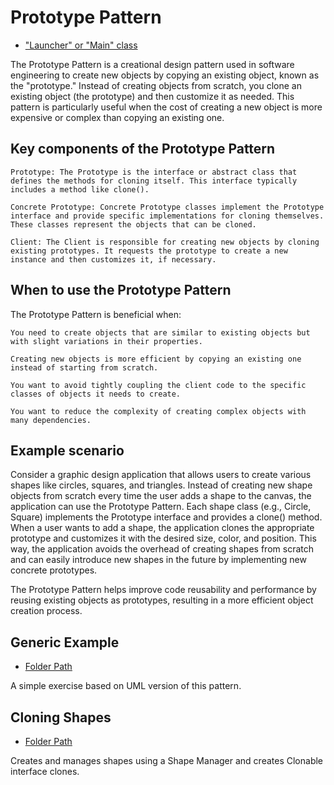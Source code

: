 # Prototype Pattern

- ["Launcher" or "Main" class](./src/main/java/it/gb/PrototypePattern.java)

The Prototype Pattern is a creational design pattern used in software engineering to create new objects by copying an existing object, known as the "prototype." Instead of creating objects from scratch, you clone an existing object (the prototype) and then customize it as needed. This pattern is particularly useful when the cost of creating a new object is more expensive or complex than copying an existing one.

## Key components of the Prototype Pattern

    Prototype: The Prototype is the interface or abstract class that defines the methods for cloning itself. This interface typically includes a method like clone().

    Concrete Prototype: Concrete Prototype classes implement the Prototype interface and provide specific implementations for cloning themselves. These classes represent the objects that can be cloned.

    Client: The Client is responsible for creating new objects by cloning existing prototypes. It requests the prototype to create a new instance and then customizes it, if necessary.

## When to use the Prototype Pattern

The Prototype Pattern is beneficial when:

    You need to create objects that are similar to existing objects but with slight variations in their properties.

    Creating new objects is more efficient by copying an existing one instead of starting from scratch.

    You want to avoid tightly coupling the client code to the specific classes of objects it needs to create.

    You want to reduce the complexity of creating complex objects with many dependencies.

## Example scenario

Consider a graphic design application that allows users to create various shapes like circles, squares, and triangles. Instead of creating new shape objects from scratch every time the user adds a shape to the canvas, the application can use the Prototype Pattern. Each shape class (e.g., Circle, Square) implements the Prototype interface and provides a clone() method. When a user wants to add a shape, the application clones the appropriate prototype and customizes it with the desired size, color, and position. This way, the application avoids the overhead of creating shapes from scratch and can easily introduce new shapes in the future by implementing new concrete prototypes.

The Prototype Pattern helps improve code reusability and performance by reusing existing objects as prototypes, resulting in a more efficient object creation process.

## Generic Example

- [Folder Path](./src/main/java/it/gb/generic)

A simple exercise based on UML version of this pattern.

## Cloning Shapes

- [Folder Path](./src/main/java/it/gb/cloningShapes/)

Creates and manages shapes using a Shape Manager and creates Clonable interface clones.
